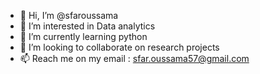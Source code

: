 - 👋 Hi, I’m @sfaroussama
- 👀 I’m interested in Data analytics
- 🌱 I’m currently learning python
- 💞️ I’m looking to collaborate on research projects
- 📫 Reach me on my email : sfar.oussama57@gmail.com

<!---
sfaroussama/sfaroussama is a ✨ special ✨ repository because its `README.md` (this file) appears on your GitHub profile.
You can click the Preview link to take a look at your changes.
--->
